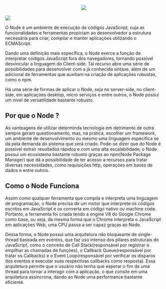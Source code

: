 
<div align="center">
  <img src="https://user-images.githubusercontent.com/61476935/119588242-c60e9f80-bda6-11eb-8da1-106c82739221.png">
</div>

<br>
<img src="https://img.shields.io/static/v1?label=Node.js&message=Enviroment&color=green&style=for-the-badge&logo=Node"/>


O Node é um ambiente de execução de códigos JavaScript, cuja as funcionalidades e ferramentas propiciam ao desenvolvedor a estrutura necessária para criar, compilar e manter aplicações utilizando o ECMAScript.

Dando uma definição mais específica, o Node exerce a função de interpretar códigos JavaScript fora dos navegadores, tornando possível desvincular a linguagem do Client-side. Tal recurso abre uma série de possibilidades para desenvolver com a já conhecida sintaxe, além de um adicional de ferramentas que auxiliam na criação de aplicações robustas, como o npm.

Há uma série de formas de aplicar o Node, seja no server-side, no client-side, em aplicações desktop, micro serviços e entre outros, o Node possui um nível de versatilidade bastante robusto. 


<h2>Por que o Node ?</h2>


As vanteagens de utilizar determinda tecnologia em detrimento de outra sempre geram questionamento, mas, na prática, escolher um framework, um ambiente de desenvolvimento ou mesmo uma linguagem específica se dá pela demanda do sistema que será criado. Pode-se dizer que do Node é possível extrair resultados rápidos e com uma alta escalabilidade; o Node possui um ecosistema bastante robusto graças ao npm(Node Package Manager) que dá a possibilidade de ter acesso a recursos para tratar diversas necessidades, como requisições http, operações em bases de dados e entre outros.


<h2>Como o Node Funciona</h2>


Assim como qualquer ferramenta que compila e interpreta uma linguagem de programação, o Node precisa de um motor que interprete os códigos escritos em JavaScript e os converta em código nativo ou machine code. Portanto, a ferramenta foi criada tendo a engine V8 do Google Chrome como base, ou seja, da mesma forma que o Chrome interpreta o JavaScript em aplicações Web, uma CPU passa a ser capaz graças ao Node. 

Dessa forma, o Node possui uma arquitetura não bloqueante de single-thread baseada em eventos, que faz uso intenso dos pilares estruturais do JavaScript, como o conceito de Call Stack(responsável por registrar e empilhar as chamadas de funções), o Callback Queue(responsável por tratar os Callbacks) e o Event Loop(responsável por verificar os disparos dos eventos e executar suas respectivas callbacks como resposta). Essa arquitetura permite que o usuário não tenha que esperar o fim de uma thread para tornar a interagir com a aplicação, o que consite em uma arquitetura assíncrona, dando ao Node uma performance bastante eficiente.